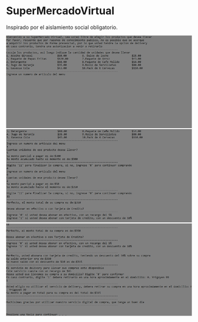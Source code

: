 # SuperMercadoVirtual
Inspirado por el aislamiento social obligatorio.


![](Screenshots/Screenshot_1.jpg)
![](Screenshots/Screenshot_2.jpg)
![](Screenshots/Screenshot_3.jpg)

